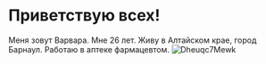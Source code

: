 # Приветствую всех!
Меня зовут Варвара.
Мне 26 лет.
Живу в Алтайском крае, город Барнаул.
Работаю в аптеке фармацевтом.
![Dheuqc7Mewk](https://github.com/BarbaraOver/my-homework/assets/152618992/1d2b167b-240a-4073-b9e6-6c5e72acd0a6)


